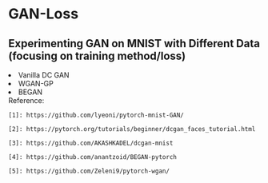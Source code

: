 # GAN-Loss
 
## Experimenting GAN on MNIST with Different Data (focusing on training method/loss)


<li> Vanilla DC GAN
<li> WGAN-GP
<li> BEGAN </li>
Reference:

    [1]: https://github.com/lyeoni/pytorch-mnist-GAN/ 
    
    [2]: https://pytorch.org/tutorials/beginner/dcgan_faces_tutorial.html
    
    [3]: https://github.com/AKASHKADEL/dcgan-mnist
    
    [4]: https://github.com/anantzoid/BEGAN-pytorch
    
    [5]: https://github.com/Zeleni9/pytorch-wgan/
    
